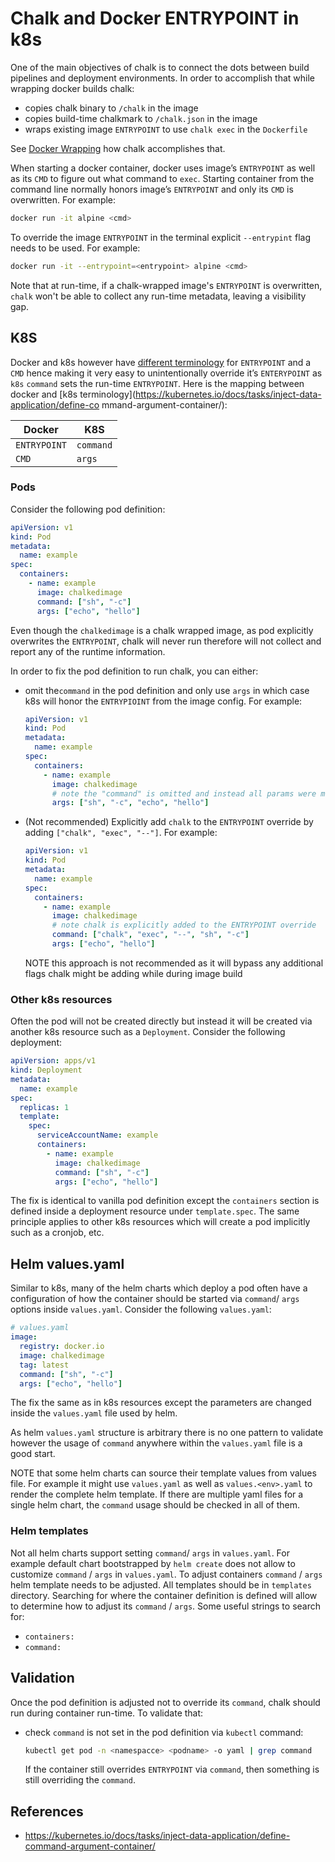 # Chalk and Docker ENTRYPOINT in k8s

One of the main objectives of chalk is to connect the dots between build
pipelines and deployment environments. In order to accomplish that while
wrapping docker builds chalk:

- copies chalk binary to `/chalk` in the image
- copies build-time chalkmark to `/chalk.json` in the image
- wraps existing image `ENTRYPOINT` to use `chalk exec` in the `Dockerfile`

See [Docker Wrapping](./docker-wrapping.md) how chalk accomplishes that.

When starting a docker container, docker uses image’s `ENTRYPOINT` as well
as its `CMD` to figure out what command to `exec`. Starting container from
the command line normally honors image’s `ENTRYPOINT` and only its `CMD` is
overwritten. For example:

```bash
docker run -it alpine <cmd>
```

To override the image `ENTRYPOINT` in the terminal explicit `--entrypint` flag
needs to be used. For example:

```bash
docker run -it --entrypoint=<entrypoint> alpine <cmd>
```

Note that at run-time, if a chalk-wrapped image's `ENTRYPOINT` is overwritten,
`chalk` won't be able to collect any run-time metadata, leaving a visibility
gap.

## K8S

Docker and k8s however have
[different terminology](https://kubernetes.io/docs/tasks/inject-data-application/define-command-argument-container/)
for `ENTRYPOINT` and a `CMD` hence making it very easy to
unintentionally override it’s `ENTERYPOINT` as `k8s` `command` sets
the run-time `ENTRYPOINT`. Here is the mapping between docker and
[k8s terminology](https://kubernetes.io/docs/tasks/inject-data-application/define-co mmand-argument-container/):

| Docker       | K8S       |
| ------------ | --------- |
| `ENTRYPOINT` | `command` |
| `CMD`        | `args`    |

### Pods

Consider the following pod definition:

```yaml
apiVersion: v1
kind: Pod
metadata:
  name: example
spec:
  containers:
    - name: example
      image: chalkedimage
      command: ["sh", "-c"]
      args: ["echo", "hello"]
```

Even though the `chalkedimage` is a chalk wrapped image, as pod explicitly
overwrites the `ENTRYPOINT`, chalk will never run therefore will not collect
and report any of the runtime information.

In order to fix the pod definition to run chalk, you can either:

- omit the`command` in the pod definition and only use `args` in which case k8s
  will honor the `ENTRYPIOINT` from the image config. For example:

  ```yaml
  apiVersion: v1
  kind: Pod
  metadata:
    name: example
  spec:
    containers:
      - name: example
        image: chalkedimage
        # note the "command" is omitted and instead all params were moved to "args"
        args: ["sh", "-c", "echo", "hello"]
  ```

- (Not recommended) Explicitly add `chalk` to the `ENTRYPOINT` override by
  adding `["chalk", "exec", "--"]`. For example:

  ```yaml
  apiVersion: v1
  kind: Pod
  metadata:
    name: example
  spec:
    containers:
      - name: example
        image: chalkedimage
        # note chalk is explicitly added to the ENTRYPOINT override
        command: ["chalk", "exec", "--", "sh", "-c"]
        args: ["echo", "hello"]
  ```

  NOTE this approach is not recommended as it will bypass any additional flags
  chalk might be adding while during image build

### Other k8s resources

Often the pod will not be created directly but instead it will be created via
another k8s resource such as a `Deployment`. Consider the following deployment:

```yaml
apiVersion: apps/v1
kind: Deployment
metadata:
  name: example
spec:
  replicas: 1
  template:
    spec:
      serviceAccountName: example
      containers:
        - name: example
          image: chalkedimage
          command: ["sh", "-c"]
          args: ["echo", "hello"]
```

The fix is identical to vanilla pod definition except the `containers` section
is defined inside a deployment resource under `template.spec`. The same
principle applies to other k8s resources which will create a pod implicitly
such as a cronjob, etc.

## Helm values.yaml

Similar to k8s, many of the helm charts which deploy a pod often have a
configuration of how the container should be started via `command`/ `args`
options inside `values.yaml`. Consider the following `values.yaml`:

```yaml
# values.yaml
image:
  registry: docker.io
  image: chalkedimage
  tag: latest
  command: ["sh", "-c"]
  args: ["echo", "hello"]
```

The fix the same as in k8s resources except the parameters are changed inside
the `values.yaml` file used by helm.

As helm `values.yaml` structure is arbitrary there is no one pattern to
validate however the usage of `command` anywhere within the `values.yaml` file
is a good start.

NOTE that some helm charts can source their template values from values file.
For example it might use `values.yaml` as well as `values.<env>.yaml` to render
the complete helm template. If there are multiple yaml files for a single helm
chart, the `command` usage should be checked in all of them.

### Helm templates

Not all helm charts support setting `command`/ `args` in `values.yaml`. For
example default chart bootstrapped by `helm create` does not allow to customize
`command` / `args` in `values.yaml`. To adjust containers `command` / `args`
helm template needs to be adjusted. All templates should be in `templates`
directory. Searching for where the container definition is defined will allow
to determine how to adjust its `command` / `args`. Some useful strings to
search for:

- `containers:`
- `command:`

## Validation

Once the pod definition is adjusted not to override its `command`, chalk should
run during container run-time. To validate that:

- check `command` is not set in the pod definition via `kubectl` command:

  ```bash
  kubectl get pod -n <namespacce> <podname> -o yaml | grep command
  ```

  If the container still overrides `ENTRYPOINT` via `command`, then something
  is still overriding the `command`.

## References

- https://kubernetes.io/docs/tasks/inject-data-application/define-command-argument-container/
